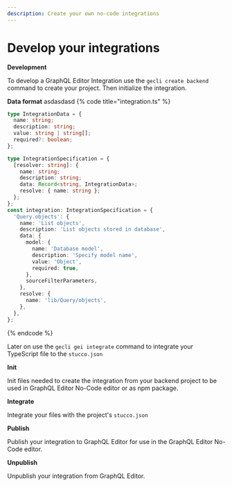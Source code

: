 ```yaml
---
description: Create your own no-code integrations
---
```


# Develop your integrations

**Development**

To develop a GraphQL Editor Integration use the `gecli create backend` command to create your project. Then initialize the integration.

**Data format**
asdasdasd
{% code title="integration.ts" %}
```typescript
type IntegrationData = {
  name: string;
  description: string;
  value: string | string[];
  required?: boolean;
};

type IntegrationSpecification = {
  [resolver: string]: {
    name: string;
    description: string;
    data: Record<string, IntegrationData>;
    resolve: { name: string };
  };
};
const integration: IntegrationSpecification = {
  'Query.objects': {
    name: 'List objects',
    description: 'List objects stored in database',
    data: {
      model: {
        name: 'Database model',
        description: 'Specify model name',
        value: 'Object',
        required: true,
      },
      sourceFilterParameters,
    },
    resolve: {
      name: 'lib/Query/objects',
    },
  },
};
```
{% endcode %}

Later on use the `gecli gei integrate` command to integrate your TypeScript file to the `stucco.json`

**Init**

Init files needed to create the integration from your backend project to be used in GraphQL Editor No-Code editor or as npm package.

**Integrate**

Integrate your files with the project's `stucco.json`

**Publish**

Publish your integration to GraphQL Editor for use in the GraphQL Editor No-Code editor.

**Unpublish**

Unpublish your integration from GraphQL Editor.
